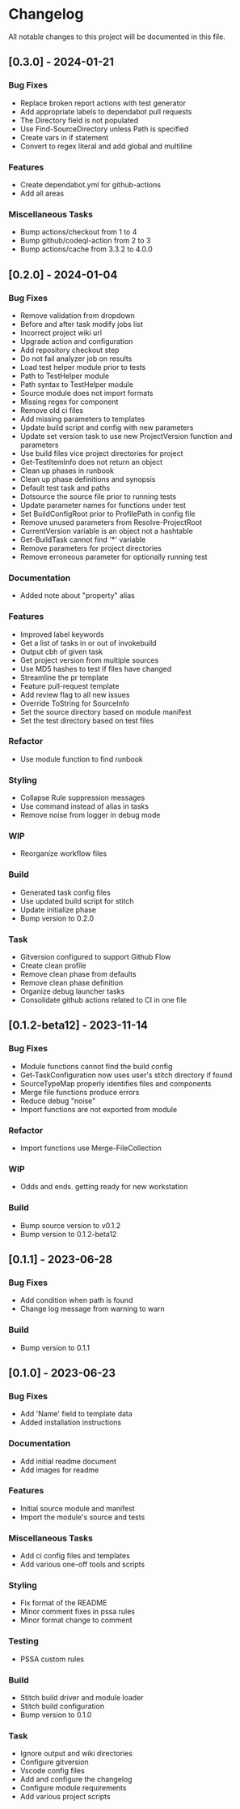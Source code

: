 # Changelog

All notable changes to this project will be documented in this file.

## [0.3.0] - 2024-01-21

### Bug Fixes

- Replace broken report actions with test generator
- Add appropriate labels to dependabot pull requests
- The Directory field is not populated
- Use Find-SourceDirectory unless Path is specified
- Create vars in if statement
- Convert to regex literal and add global and multiline

### Features

- Create dependabot.yml for github-actions
- Add all areas

### Miscellaneous Tasks

- Bump actions/checkout from 1 to 4
- Bump github/codeql-action from 2 to 3
- Bump actions/cache from 3.3.2 to 4.0.0

## [0.2.0] - 2024-01-04

### Bug Fixes

- Remove validation from dropdown
- Before and after task modify jobs list
- Incorrect project wiki url
- Upgrade action and configuration
- Add repository checkout step
- Do not fail analyzer job on results
- Load test helper module prior to tests
- Path to TestHelper module
- Path syntax to TestHelper module
- Source module does not import formats
- Missing regex for component
- Remove old ci files
- Add missing parameters to templates
- Update build script and config with new parameters
- Update set version task to use new ProjectVersion function and parameters
- Use build files vice project directories for project
- Get-TestItemInfo does not return an object
- Clean up phases in runbook
- Clean up phase definitions and synopsis
- Default test task and paths
- Dotsource the source file prior to running tests
- Update parameter names for functions under test
- Set BuildConfigRoot prior to ProfilePath in config file
- Remove unused parameters from Resolve-ProjectRoot
- CurrentVersion variable is an object not a hashtable
- Get-BuildTask cannot find '*' variable
- Remove parameters for project directories
- Remove erroneous parameter for optionally running test

### Documentation

- Added note about "property" alias

### Features

- Improved label keywords
- Get a list of tasks in or out of invokebuild
- Output cbh of given task
- Get project version from multiple sources
- Use MD5 hashes to test if files have changed
- Streamline the pr template
- Feature pull-request template
- Add review flag to all new issues
- Override ToString for SourceInfo
- Set the source directory based on module manifest
- Set the test directory based on test files

### Refactor

- Use module function to find runbook

### Styling

- Collapse Rule suppression messages
- Use command instead of alias in tasks
- Remove noise from logger in debug mode

### WIP

- Reorganize workflow files

### Build

- Generated task config files
- Use updated build script for stitch
- Update initialize phase
- Bump version to 0.2.0

### Task

- Gitversion configured to support Github Flow
- Create clean profile
- Remove clean phase from defaults
- Remove clean phase definition
- Organize debug launcher tasks
- Consolidate github actions related to CI in one file

## [0.1.2-beta12] - 2023-11-14

### Bug Fixes

- Module functions cannot find the build config
- Get-TaskConfiguration now uses user's stitch directory if found
- SourceTypeMap properly identifies files and components
- Merge file functions produce errors
- Reduce debug "noise"
- Import functions are not exported from module

### Refactor

- Import functions use Merge-FileCollection

### WIP

- Odds and ends. getting ready for new workstation

### Build

- Bump source version to v0.1.2
- Bump version to 0.1.2-beta12

## [0.1.1] - 2023-06-28

### Bug Fixes

- Add condition when path is found
- Change log message from warning to warn

### Build

- Bump version to 0.1.1

## [0.1.0] - 2023-06-23

### Bug Fixes

- Add 'Name' field to template data
- Added installation instructions

### Documentation

- Add initial readme document
- Add images for readme

### Features

- Initial source module and manifest
- Import the module's source and tests

### Miscellaneous Tasks

- Add ci config files and templates
- Add various one-off tools and scripts

### Styling

- Fix format of the README
- Minor comment fixes in pssa rules
- Minor format change to comment

### Testing

- PSSA custom rules

### Build

- Stitch build driver and module loader
- Stitch build configuration
- Bump version to 0.1.0

### Task

- Ignore output and wiki directories
- Configure gitversion
- Vscode config files
- Add and configure the changelog
- Configure module requirements
- Add various project scripts

<!-- generated by git-cliff -->

